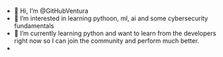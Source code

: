 - 👋 Hi, I’m @GitHubVentura
- 👀 I’m interested in learning pythoon, ml, ai and some cybersecurity fundamentals
- 🌱 I’m currently learning python and want to learn from the developers right now so I can join the community and perform much better.
-


